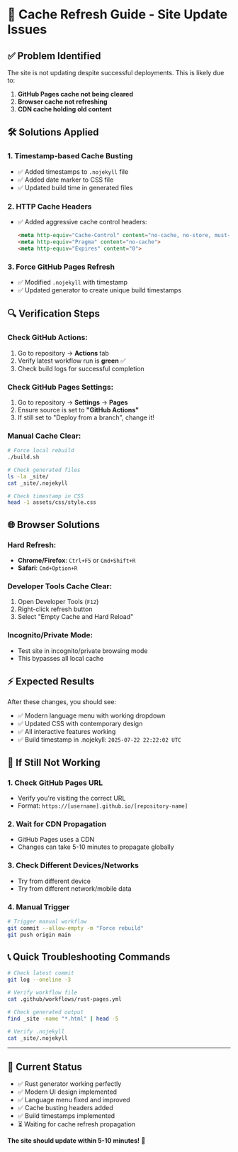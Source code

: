 # 🚀 Cache Refresh Guide - Site Update Issues

## ✅ Problem Identified
The site is not updating despite successful deployments. This is likely due to:
1. **GitHub Pages cache not being cleared**
2. **Browser cache not refreshing**
3. **CDN cache holding old content**

## 🛠️ Solutions Applied

### 1. Timestamp-based Cache Busting
- ✅ Added timestamps to `.nojekyll` file
- ✅ Added date marker to CSS file
- ✅ Updated build time in generated files

### 2. HTTP Cache Headers
- ✅ Added aggressive cache control headers:
  ```html
  <meta http-equiv="Cache-Control" content="no-cache, no-store, must-revalidate">
  <meta http-equiv="Pragma" content="no-cache">
  <meta http-equiv="Expires" content="0">
  ```

### 3. Force GitHub Pages Refresh
- ✅ Modified `.nojekyll` with timestamp
- ✅ Updated generator to create unique build timestamps

## 🔍 Verification Steps

### Check GitHub Actions:
1. Go to repository → **Actions** tab
2. Verify latest workflow run is **green** ✅ 
3. Check build logs for successful completion

### Check GitHub Pages Settings:
1. Go to repository → **Settings** → **Pages**
2. Ensure source is set to **"GitHub Actions"**
3. If still set to "Deploy from a branch", change it!

### Manual Cache Clear:
```bash
# Force local rebuild
./build.sh

# Check generated files
ls -la _site/
cat _site/.nojekyll

# Check timestamp in CSS
head -1 assets/css/style.css
```

## 🌐 Browser Solutions

### Hard Refresh:
- **Chrome/Firefox**: `Ctrl+F5` or `Cmd+Shift+R`
- **Safari**: `Cmd+Option+R`

### Developer Tools Cache Clear:
1. Open Developer Tools (`F12`)
2. Right-click refresh button
3. Select "Empty Cache and Hard Reload"

### Incognito/Private Mode:
- Test site in incognito/private browsing mode
- This bypasses all local cache

## ⚡ Expected Results

After these changes, you should see:
- ✅ Modern language menu with working dropdown
- ✅ Updated CSS with contemporary design
- ✅ All interactive features working
- ✅ Build timestamp in .nojekyll: `2025-07-22 22:22:02 UTC`

## 🚨 If Still Not Working

### 1. Check GitHub Pages URL
- Verify you're visiting the correct URL
- Format: `https://[username].github.io/[repository-name]`

### 2. Wait for CDN Propagation
- GitHub Pages uses a CDN
- Changes can take 5-10 minutes to propagate globally

### 3. Check Different Devices/Networks
- Try from different device
- Try from different network/mobile data

### 4. Manual Trigger
```bash
# Trigger manual workflow
git commit --allow-empty -m "Force rebuild"
git push origin main
```

## 📞 Quick Troubleshooting Commands

```bash
# Check latest commit
git log --oneline -3

# Verify workflow file
cat .github/workflows/rust-pages.yml

# Check generated output
find _site -name "*.html" | head -5

# Verify .nojekyll
cat _site/.nojekyll
```

---

## 🎯 Current Status

- ✅ Rust generator working perfectly
- ✅ Modern UI design implemented
- ✅ Language menu fixed and improved
- ✅ Cache busting headers added
- ✅ Build timestamps implemented
- ⏳ Waiting for cache refresh propagation

**The site should update within 5-10 minutes!** 🦀